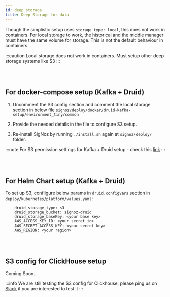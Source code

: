 ```yaml
---
id: deep_storage
title: Deep Storage for data
---
```



Though the simplistic setup uses `storage_type: local`, this does not work in containers.
For local storage to work, the historical and the middle manager must have the same volume for storage. This is not the default behaviour in containers.

:::caution
Local storage does not work in containers. Must setup other deep storage systems like S3
:::

<br></br>

## For docker-compose setup (Kafka + Druid)
1. Uncomment the S3 config section and comment the local storage section in below file
`signoz/deploy/docker/druid-kafka-setup/environment_tiny/common`

2. Provide the needed details in the file to configure S3 setup.

3. Re-install SigNoz by running `./install.sh` again at `signoz/deploy/` folder.

:::note
For S3 permission settings for Kafka + Druid setup - check this [link](https://druid.apache.org/docs/latest/development/extensions-core/s3.html#s3-permissions-settings)
:::

<br></br>

## For Helm Chart setup (Kafka + Druid)
To set up S3, confiigure below params in `druid.configVars` section in `deploy/kubernetes/platform/values.yaml`:
```
    druid_storage_type: s3
    druid_storage_bucket: signoz-druid
    druid_storage_baseKey: <your base key>
    AWS_ACCESS_KEY_ID: <your secret id>
    AWS_SECRET_ACCESS_KEY: <your secret key>
    AWS_REGION: <your region>
```

<br></br>

## S3 config for ClickHouse setup

Coming Soon..
  
:::info
We are still testing the S3 config for Clickhouse, please ping us on [Slack](https://join.slack.com/t/signoz-community/shared_invite/zt-lrjknbbp-J_mI13rlw8pGF4EWBnorJA) if you are interested to test it
:::

